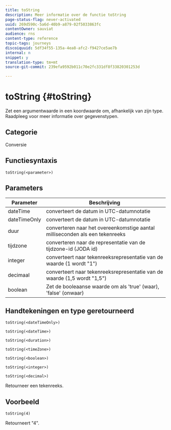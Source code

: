 ```yaml
---
title: toString
description: Meer informatie over de functie toString
page-status-flag: never-activated
uuid: 269d590c-5a6d-40b9-a879-02f5033863fc
contentOwner: sauviat
audience: rns
content-type: reference
topic-tags: journeys
discoiquuid: 5df34f55-135a-4ea8-afc2-f9427ce5ae7b
internal: n
snippet: y
translation-type: tm+mt
source-git-commit: 239efa9592b011c70e2fc331df8f33820301253d

---
```



# toString {#toString}

Zet een argumentwaarde in een koordwaarde om, afhankelijk van zijn type. Raadpleeg [](../expression/data-types.md)voor meer informatie over gegevenstypen.

## Categorie

Conversie

## Functiesyntaxis

`toString(<parameter>)`

## Parameters

| Parameter | Beschrijving |
|--- |--- |
| dateTime | converteert de datum in UTC-datumnotatie |
| dateTimeOnly | converteert de datum in UTC-datumnotatie |
| duur | converteren naar het overeenkomstige aantal milliseconden als een tekenreeks |
| tijdzone | converteren naar de representatie van de tijdzone-id (JODA id) |
| integer | converteert naar tekenreeksrepresentatie van de waarde (1 wordt &quot;1&quot;) |
| decimaal | converteert naar tekenreeksrepresentatie van de waarde (1,5 wordt &quot;1,5&quot;) |
| boolean | Zet de booleaanse waarde om als &#39;true&#39; (waar), &#39;false&#39; (onwaar) |

## Handtekeningen en type geretourneerd

`toString(<dateTimeOnly>)`

`toString(<dateTime>)`

`toString(<duration>)`

`toString(<timeZone>)`

`toString(<boolean>)`

`toString(<integer>)`

`toString(<decimal>)`

Retourneer een tekenreeks.

## Voorbeeld

`toString(4)`

Retourneert &quot;4&quot;.
